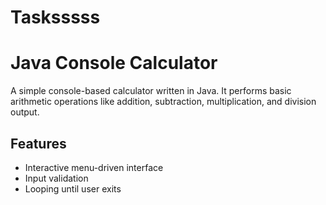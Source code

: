 # Tasksssss
# Java Console Calculator

A simple console-based calculator written in Java. It performs basic arithmetic operations like addition, subtraction, multiplication, and division output.

## Features

- Interactive menu-driven interface
- Input validation
- Looping until user exits
